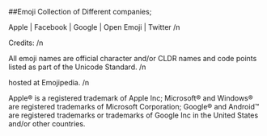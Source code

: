 ##Emoji Collection of Different companies;

Apple | Facebook | Google | Open Emoji | Twitter /n

Credits: /n

All emoji names are official character and/or CLDR names and code points listed as part of the Unicode Standard. /n

hosted at Emojipedia. /n

Apple® is a registered trademark of Apple Inc; Microsoft® and Windows® are registered trademarks of Microsoft Corporation; Google® and Android™ are registered trademarks or trademarks of Google Inc in the United States and/or other countries.
